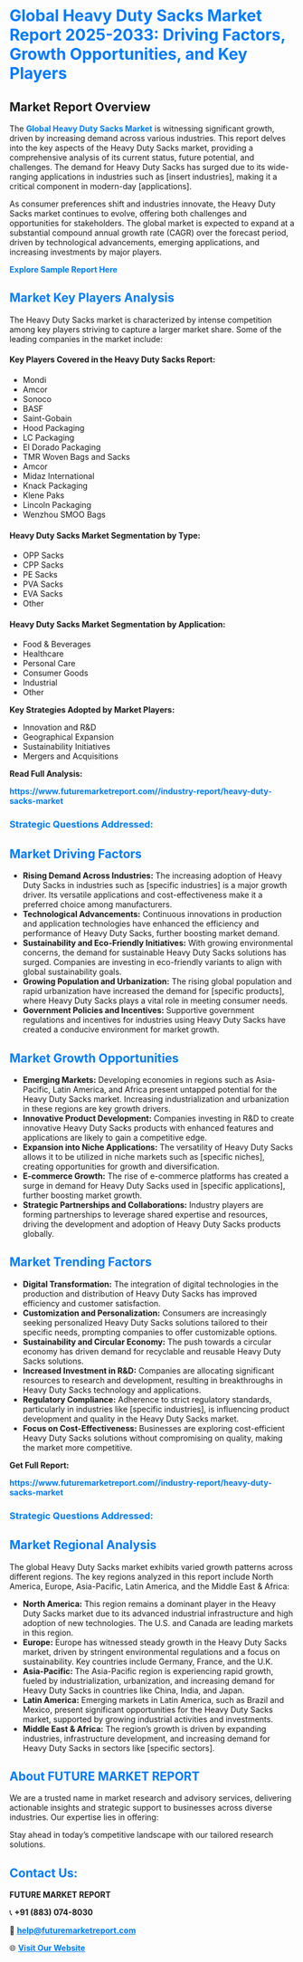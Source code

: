 <h1 style="color: #007BFF;">Global Heavy Duty Sacks Market Report 2025-2033: Driving Factors, Growth Opportunities, and Key Players</h1>

<section id="overview">
<h2>Market Report Overview</h2>
<p>The <a href="https://www.futuremarketreport.com//industry-report/heavy-duty-sacks-market" style="color: #007BFF; text-decoration: none;"><strong>Global Heavy Duty Sacks Market</strong></a> is witnessing significant growth, driven by increasing demand across various industries. This report delves into the key aspects of the Heavy Duty Sacks market, providing a comprehensive analysis of its current status, future potential, and challenges. The demand for Heavy Duty Sacks has surged due to its wide-ranging applications in industries such as [insert industries], making it a critical component in modern-day [applications].</p>
<p>As consumer preferences shift and industries innovate, the Heavy Duty Sacks market continues to evolve, offering both challenges and opportunities for stakeholders. The global market is expected to expand at a substantial compound annual growth rate (CAGR) over the forecast period, driven by technological advancements, emerging applications, and increasing investments by major players.</p>
</section>

<section id="overview">
<p><a href="https://www.futuremarketreport.com//request-sample/reportId=49081" style="color: #007BFF; text-decoration: none;"><strong>Explore Sample Report Here</strong></a></p>
</section>

<section id="key-players">
<h2 style="color: #007BFF;">Market Key Players Analysis</h2>
<p>The Heavy Duty Sacks market is characterized by intense competition among key players striving to capture a larger market share. Some of the leading companies in the market include:</p>
<h4>Key Players Covered in the Heavy Duty Sacks Report:</h4>
<ul><li>Mondi</li><li>Amcor</li><li>Sonoco</li><li>BASF</li><li>Saint-Gobain</li><li>Hood Packaging</li><li>LC Packaging</li><li>El Dorado Packaging</li><li>TMR Woven Bags and Sacks</li><li>Amcor</li><li>Midaz International</li><li>Knack Packaging</li><li>Klene Paks</li><li>Lincoln Packaging</li><li>Wenzhou SMOO Bags</li></ul>
<h4>Heavy Duty Sacks Market Segmentation by Type:</h4>
<ul><li>OPP Sacks</li><li>CPP Sacks</li><li>PE Sacks</li><li>PVA Sacks</li><li>EVA Sacks</li><li>Other</li></ul>

<h4>Heavy Duty Sacks Market Segmentation by Application:</h4>
<ul><li>Food &amp; Beverages</li><li>Healthcare</li><li>Personal Care</li><li>Consumer Goods</li><li>Industrial</li><li>Other</li></ul>
<p><strong>Key Strategies Adopted by Market Players:</strong></p>
<ul>
<li>Innovation and R&D</li>
<li>Geographical Expansion</li>
<li>Sustainability Initiatives</li>
<li>Mergers and Acquisitions</li>
</ul>
</section>

<section>
<p><strong>Read Full Analysis: </strong></p><a href="https://www.futuremarketreport.com//industry-report/heavy-duty-sacks-market" style="color: #007BFF; text-decoration: none;"><strong>https://www.futuremarketreport.com//industry-report/heavy-duty-sacks-market</strong></a>
<h3 style="color: #007BFF;">Strategic Questions Addressed:</h3>
</section>

<section id="driving-factors">
<h2 style="color: #007BFF;">Market Driving Factors</h2>
<ul>
<li><strong>Rising Demand Across Industries:</strong> The increasing adoption of Heavy Duty Sacks in industries such as [specific industries] is a major growth driver. Its versatile applications and cost-effectiveness make it a preferred choice among manufacturers.</li>
<li><strong>Technological Advancements:</strong> Continuous innovations in production and application technologies have enhanced the efficiency and performance of Heavy Duty Sacks, further boosting market demand.</li>
<li><strong>Sustainability and Eco-Friendly Initiatives:</strong> With growing environmental concerns, the demand for sustainable Heavy Duty Sacks solutions has surged. Companies are investing in eco-friendly variants to align with global sustainability goals.</li>
<li><strong>Growing Population and Urbanization:</strong> The rising global population and rapid urbanization have increased the demand for [specific products], where Heavy Duty Sacks plays a vital role in meeting consumer needs.</li>
<li><strong>Government Policies and Incentives:</strong> Supportive government regulations and incentives for industries using Heavy Duty Sacks have created a conducive environment for market growth.</li>
</ul>
</section>

<section id="growth-opportunities">
<h2 style="color: #007BFF;">Market Growth Opportunities</h2>
<ul>
<li><strong>Emerging Markets:</strong> Developing economies in regions such as Asia-Pacific, Latin America, and Africa present untapped potential for the Heavy Duty Sacks market. Increasing industrialization and urbanization in these regions are key growth drivers.</li>
<li><strong>Innovative Product Development:</strong> Companies investing in R&D to create innovative Heavy Duty Sacks products with enhanced features and applications are likely to gain a competitive edge.</li>
<li><strong>Expansion into Niche Applications:</strong> The versatility of Heavy Duty Sacks allows it to be utilized in niche markets such as [specific niches], creating opportunities for growth and diversification.</li>
<li><strong>E-commerce Growth:</strong> The rise of e-commerce platforms has created a surge in demand for Heavy Duty Sacks used in [specific applications], further boosting market growth.</li>
<li><strong>Strategic Partnerships and Collaborations:</strong> Industry players are forming partnerships to leverage shared expertise and resources, driving the development and adoption of Heavy Duty Sacks products globally.</li>
</ul>
</section>

<section id="trending-factors">
<h2 style="color: #007BFF;">Market Trending Factors</h2>
<ul>
<li><strong>Digital Transformation:</strong> The integration of digital technologies in the production and distribution of Heavy Duty Sacks has improved efficiency and customer satisfaction.</li>
<li><strong>Customization and Personalization:</strong> Consumers are increasingly seeking personalized Heavy Duty Sacks solutions tailored to their specific needs, prompting companies to offer customizable options.</li>
<li><strong>Sustainability and Circular Economy:</strong> The push towards a circular economy has driven demand for recyclable and reusable Heavy Duty Sacks solutions.</li>
<li><strong>Increased Investment in R&D:</strong> Companies are allocating significant resources to research and development, resulting in breakthroughs in Heavy Duty Sacks technology and applications.</li>
<li><strong>Regulatory Compliance:</strong> Adherence to strict regulatory standards, particularly in industries like [specific industries], is influencing product development and quality in the Heavy Duty Sacks market.</li>
<li><strong>Focus on Cost-Effectiveness:</strong> Businesses are exploring cost-efficient Heavy Duty Sacks solutions without compromising on quality, making the market more competitive.</li>
</ul>
</section>

<section>
<p><strong>Get Full Report: </strong></p><a href="https://www.futuremarketreport.com//industry-report/heavy-duty-sacks-market" style="color: #007BFF; text-decoration: none;"><strong>https://www.futuremarketreport.com//industry-report/heavy-duty-sacks-market</strong></a>
<h3 style="color: #007BFF;">Strategic Questions Addressed:</h3>
</section>


<section id="regional-analysis">
<h2 style="color: #007BFF;">Market Regional Analysis</h2>
<p>The global Heavy Duty Sacks market exhibits varied growth patterns across different regions. The key regions analyzed in this report include North America, Europe, Asia-Pacific, Latin America, and the Middle East & Africa:</p>
<ul>
<li><strong>North America:</strong> This region remains a dominant player in the Heavy Duty Sacks market due to its advanced industrial infrastructure and high adoption of new technologies. The U.S. and Canada are leading markets in this region.</li>
<li><strong>Europe:</strong> Europe has witnessed steady growth in the Heavy Duty Sacks market, driven by stringent environmental regulations and a focus on sustainability. Key countries include Germany, France, and the U.K.</li>
<li><strong>Asia-Pacific:</strong> The Asia-Pacific region is experiencing rapid growth, fueled by industrialization, urbanization, and increasing demand for Heavy Duty Sacks in countries like China, India, and Japan.</li>
<li><strong>Latin America:</strong> Emerging markets in Latin America, such as Brazil and Mexico, present significant opportunities for the Heavy Duty Sacks market, supported by growing industrial activities and investments.</li>
<li><strong>Middle East & Africa:</strong> The region’s growth is driven by expanding industries, infrastructure development, and increasing demand for Heavy Duty Sacks in sectors like [specific sectors].</li>
</ul>
</section>

<footer>
<h2 style="color: #007BFF;">About FUTURE MARKET REPORT</h2>
<p>We are a trusted name in market research and advisory services, delivering actionable insights and strategic support to businesses across diverse industries. Our expertise lies in offering:</p>

<p>Stay ahead in today’s competitive landscape with our tailored research solutions.</p>

<h2 style="color: #007BFF;">Contact Us:</h2>
<p><strong>FUTURE MARKET REPORT</strong></p>
<p>📞 <strong>+91 (883) 074-8030</strong></p>
<p>📧 <strong><a href="mailto:help@futuremarketreport.com" style="color: #007BFF;">help@futuremarketreport.com</a></strong></p>
<p>🌐 <strong><a href="https://www.futuremarketreport.com/" style="color: #007BFF;">Visit Our Website</a></strong></p>
</footer>